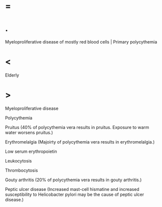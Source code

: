 # =

# .

Myeloproliferative disease of mostly red blood cells | Primary polycythemia

# <

Elderly

# >

Myeloproliferative disease

Polycythemia

Pruitus (40% of polycythemia vera results in pruitus. Exposure to warm water worsens pruitus.)

Erythromelalgia (Majoirty of polycythemia vera results in erythromelalgia.)

Low serum erythropoietin

Leukocytosis

Thrombocytosis

Gouty arthritis (20% of polycythemia vera results in gouty arthritis.)

Peptic ulcer disease (Increased mast-cell hismatine and increased susceptibility to Helicobacter pylori may be the cause of peptic ulcer disease.)
